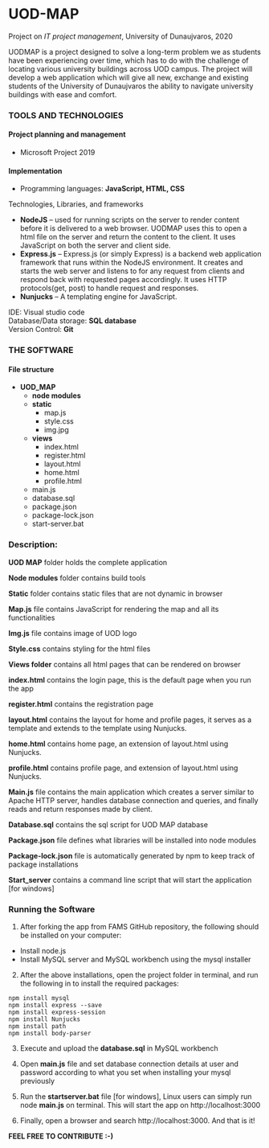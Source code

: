 # UOD-MAP

Project on _IT project management_, University of Dunaujvaros, 2020

UODMAP is a project designed to solve a long-term problem we as students have been experiencing over time, which has to do with the challenge of locating various university buildings across UOD campus. The project will develop a web application  which will give all new, exchange and existing students of the  University of Dunaujvaros the ability to navigate university buildings with ease and comfort.

### TOOLS AND TECHNOLOGIES

#### Project planning and management
- Microsoft Project 2019

#### Implementation
- Programming languages: **JavaScript, HTML, CSS**

Technologies, Libraries, and frameworks
- **NodeJS** – used for running scripts on the server to render content before it is delivered to a web browser. UODMAP uses this to open a html file on the server and return the content to the client. It uses JavaScript on both the server and client side.
- **Express.js** – Express.js (or simply Express) is a backend web application framework that runs within the NodeJS environment. It creates and starts the web server and listens to for any request from clients and respond back with requested pages accordingly. It uses HTTP protocols(get, post) to handle request and responses.
- **Nunjucks** – A templating engine for JavaScript.

IDE: Visual studio code  
Database/Data storage: **SQL database**  
Version Control: **Git**



### THE SOFTWARE

#### File structure

* **UOD_MAP**
  * **node modules**
  * **static**
    * map.js
    * style.css
    * img.jpg
  * **views**
    * index.html
    * register.html
    * layout.html
    * home.html
    * profile.html
  * main.js
  * database.sql
  * package.json
  * package-lock.json
  * start-server.bat
  

### Description:

**UOD MAP** folder holds the complete application

**Node modules** folder contains build tools

**Static** folder contains static files that are not dynamic in browser

**Map.js** file contains JavaScript for rendering the map and all its functionalities

**Img.js** file contains image of UOD logo

**Style.css** contains styling for the html files

**Views folder** contains all html pages that can be rendered on browser

**index.html**  contains the login page, this is the default page when you run the app

**register.html** contains the registration page

**layout.html**  contains the layout for home and profile pages, it serves as a template and extends to the template using Nunjucks.

**home.html**  contains home page, an extension of layout.html using Nunjucks.

**profile.html**  contains profile page, and extension of layout.html using Nunjucks.

**Main.js** file contains the main application which creates a server similar to Apache HTTP server, handles database connection and queries, and finally reads and return responses made by client.

**Database.sql** contains the sql script for UOD MAP database

**Package.json** file defines what libraries will be installed into node modules

**Package-lock.json** file is automatically generated by npm to keep track of package installations

**Start_server** contains a command line script that will start the application [for windows]



### Running the Software

1. After forking the app from FAMS GitHub repository, the following should be installed on your computer:
- Install node.js
- Install MySQL server and MySQL workbench using the mysql installer


2. After the above installations, open the project folder in terminal, and run the following in to install the required packages:
```
npm install mysql
npm install express --save
npm install express-session
npm install Nunjucks
npm install path
npm install body-parser
```

3. Execute and upload the **database.sql** in MySQL workbench
4. Open **main.js** file and set database connection details at user and password according to what you set when installing your mysql previously

5. Run the **startserver.bat** file [for windows], Linux users can simply run node **main.js** on terminal. This will start the app on http://localhost:3000
6. Finally, open a browser and search http://localhost:3000. And that is it!

**FEEL FREE TO CONTRIBUTE :-)**

